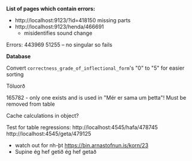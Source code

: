 **List of pages which contain errors:**

- http://localhost:9123/?id=418150 missing parts
- http://localhost:9123/henda/466691
  - misidentifies sound change

Errors:
443969
51255 – no singular so fails


**Database**

Convert `correctness_grade_of_inflectional_form`'s "0" to "5" for easier sorting

Töluorð

165782 - only one exists and is used in "Mér er sama um þetta"! Must be removed from table


Cache calculations in object?



Test for table regressions:
http://localhost:4545/hafa/478745
http://localhost:4545/geta/479125
  - watch out for nh-þt https://bin.arnastofnun.is/korn/23
  - Supine ég hef	getið ég hef	getað
